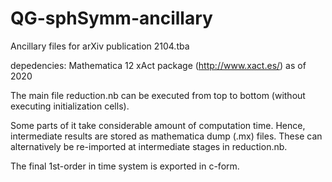 # QG-sphSymm-ancillary
Ancillary files for arXiv publication 2104.tba

depedencies:
Mathematica 12
xAct package (http://www.xact.es/) as of 2020

The main file reduction.nb can be executed from top to bottom (without executing initialization cells).

Some parts of it take considerable amount of computation time.
Hence, intermediate results are stored as mathematica dump (.mx) files. These can alternatively be re-imported at intermediate stages in reduction.nb.

The final 1st-order in time system is exported in c-form.


